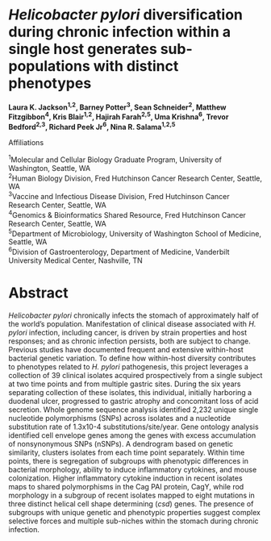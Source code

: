 # <em>Helicobacter pylori</em> diversification during chronic infection within a single host generates sub-populations with distinct phenotypes
<b>Laura K. Jackson<sup>1,2</sup>, Barney Potter<sup>3</sup>, Sean Schneider<sup>2</sup>, Matthew Fitzgibbon<sup>4</sup>, Kris Blair<sup>1,2</sup>, Hajirah Farah<sup>2,5</sup>, Uma Krishna<sup>6</sup>, Trevor Bedford<sup>2,3</sup>, Richard Peek Jr<sup>6</sup>, Nina R. Salama<sup>1,2,5</sup> </b>

Affiliations 

<sup>1</sup>Molecular and Cellular Biology Graduate Program, University of Washington, Seattle, WA <br>
<sup>2</sup>Human Biology Division, Fred Hutchinson Cancer Research Center, Seattle, WA <br>
<sup>3</sup>Vaccine and Infectious Disease Division, Fred Hutchinson Cancer Research Center, Seattle, WA <br>
<sup>4</sup>Genomics & Bioinformatics Shared Resource, Fred Hutchinson Cancer Research Center, Seattle, WA <br>
<sup>5</sup>Department of Microbiology, University of Washington School of Medicine, Seattle, WA <br>
<sup>6</sup>Division of Gastroenterology, Department of Medicine, Vanderbilt University Medical Center, Nashville, TN <br>


# Abstract

<em>Helicobacter pylori</em> chronically infects the stomach of approximately half of the world’s population. Manifestation of clinical disease associated with <em>H. pylori</em> infection, including cancer, is driven by strain properties and host responses; and as chronic infection persists, both are subject to change. Previous studies have documented frequent and extensive within-host bacterial genetic variation. To define how within-host diversity contributes to phenotypes related to <em>H. pylori</em> pathogenesis, this project leverages a collection of 39 clinical isolates acquired prospectively from a single subject at two time points and from multiple gastric sites. During the six years separating collection of these isolates, this individual, initially harboring a duodenal ulcer, progressed to gastric atrophy and concomitant loss of acid secretion. Whole genome sequence analysis identified 2,232 unique single nucleotide polymorphisms (SNPs) across isolates and a nucleotide substitution rate of 1.3x10-4 substitutions/site/year. Gene ontology analysis identified cell envelope genes among the genes with excess accumulation of nonsynonymous SNPs (nSNPs). A dendrogram based on genetic similarity, clusters isolates from each time point separately. Within time points, there is segregation of subgroups with phenotypic differences in bacterial morphology, ability to induce inflammatory cytokines, and mouse colonization. Higher inflammatory cytokine induction in recent isolates maps to shared polymorphisms in the Cag PAI protein, CagY, while rod morphology in a subgroup of recent isolates mapped to eight mutations in three distinct helical cell shape determining (<em>csd</em>) genes. The presence of subgroups with unique genetic and phenotypic properties suggest complex selective forces and multiple sub-niches within the stomach during chronic infection.

######
